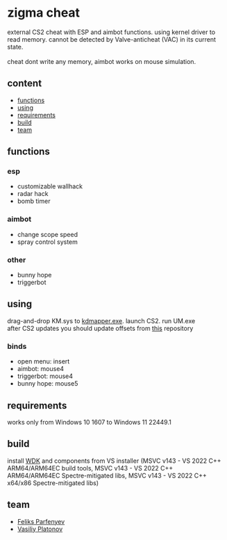 # zigma cheat
external CS2 cheat with ESP and aimbot functions. using kernel driver to read memory. cannot be detected by Valve-anticheat (VAC) in its current state. 
<br> <br> cheat dont write any memory, aimbot works on mouse simulation.


## content
- [functions](#functions)
- [using](#binds)
- [requirements](#requirements)
- [build](#build)
- [team](#team)

## functions
### esp
- customizable wallhack
- radar hack
- bomb timer
### aimbot
- change scope speed
- spray control system
### other
- bunny hope
- triggerbot

## using
drag-and-drop KM.sys to [kdmapper.exe](https://github.com/TheCruZ/kdmapper). launch CS2. run UM.exe
<br>
after CS2 updates you should update offsets from [this](https://github.com/a2x/cs2-dumper) repository
### binds
- open menu: insert
- aimbot: mouse4
- triggerbot: mouse4
- bunny hope: mouse5

## requirements 
works only from Windows 10 1607 to Windows 11 22449.1

## build
install [WDK](https://learn.microsoft.com/windows-hardware/drivers/download-the-wdk) and components from VS installer (MSVC v143 - VS 2022 C++ ARM64/ARM64EC build tools, MSVC v143 - VS 2022 C++ ARM64/ARM64EC Spectre-mitigated libs, MSVC v143 - VS 2022 C++ x64/x86 Spectre-mitigated libs)

## team
- [Feliks Parfenyev](https://github.com/Feluxa)
- [Vasiliy Platonov](https://github.com/getpills) 

